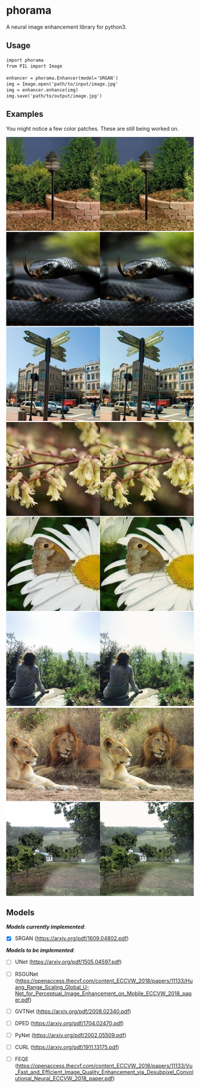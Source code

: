 # phorama

A neural image enhancement library for python3.

## Usage

```python3
import phorama
from PIL import Image

enhancer = phorama.Enhancer(model='SRGAN')
img = Image.open('path/to/input/image.jpg'
img = enhancer.enhance(img)
img.save('path/to/output/image.jpg')
```

## Examples

You might notice a few color patches. These are still being worked on.

![Demo 1](https://github.com/hnhaefliger/phorama/blob/main/images/image1_demo.jpeg)
![Demo 2](https://github.com/hnhaefliger/phorama/blob/main/images/image2_demo.jpeg)
![Demo 3](https://github.com/hnhaefliger/phorama/blob/main/images/image3_demo.jpeg)
![Demo 4](https://github.com/hnhaefliger/phorama/blob/main/images/image4_demo.jpeg)
![Demo 5](https://github.com/hnhaefliger/phorama/blob/main/images/image5_demo.jpeg)
![Demo 6](https://github.com/hnhaefliger/phorama/blob/main/images/image6_demo.jpeg)
![Demo 7](https://github.com/hnhaefliger/phorama/blob/main/images/image7_demo.jpeg)
![Demo 8](https://github.com/hnhaefliger/phorama/blob/main/images/image8_demo.jpeg)

## Models

***Models currently implemented***:

- [x] SRGAN (https://arxiv.org/pdf/1609.04802.pdf)

***Models to be implemented***:

- [ ] UNet (https://arxiv.org/pdf/1505.04597.pdf)

- [ ] RSGUNet (https://openaccess.thecvf.com/content_ECCVW_2018/papers/11133/Huang_Range_Scaling_Global_U-Net_for_Perceptual_Image_Enhancement_on_Mobile_ECCVW_2018_paper.pdf)

- [ ] GVTNet (https://arxiv.org/pdf/2008.02340.pdf)

- [ ] DPED (https://arxiv.org/pdf/1704.02470.pdf)

- [ ] PyNet (https://arxiv.org/pdf/2002.05509.pdf)

- [ ] CURL (https://arxiv.org/pdf/1911.13175.pdf)

- [ ] FEQE (https://openaccess.thecvf.com/content_ECCVW_2018/papers/11133/Vu_Fast_and_Efficient_Image_Quality_Enhancement_via_Desubpixel_Convolutional_Neural_ECCVW_2018_paper.pdf)
